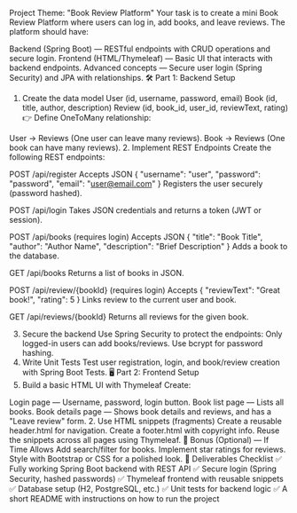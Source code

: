 Project Theme: "Book Review Platform"
Your task is to create a mini Book Review Platform where users can log in, add books, and leave reviews. The platform should have:

Backend (Spring Boot) — RESTful endpoints with CRUD operations and secure login.
Frontend (HTML/Thymeleaf) — Basic UI that interacts with backend endpoints.
Advanced concepts — Secure user login (Spring Security) and JPA with relationships.
🛠️ Part 1: Backend Setup
1. Create the data model
User (id, username, password, email)
Book (id, title, author, description)
Review (id, book_id, user_id, reviewText, rating)
👉 Define OneToMany relationship:

User → Reviews (One user can leave many reviews).
Book → Reviews (One book can have many reviews).
2. Implement REST Endpoints
Create the following REST endpoints:

POST /api/register
Accepts JSON { "username": "user", "password": "password", "email": "user@email.com" }
Registers the user securely (password hashed).

POST /api/login
Takes JSON credentials and returns a token (JWT or session).

POST /api/books (requires login)
Accepts JSON { "title": "Book Title", "author": "Author Name", "description": "Brief Description" }
Adds a book to the database.

GET /api/books
Returns a list of books in JSON.

POST /api/review/{bookId} (requires login)
Accepts { "reviewText": "Great book!", "rating": 5 }
Links review to the current user and book.

GET /api/reviews/{bookId}
Returns all reviews for the given book.

3. Secure the backend
Use Spring Security to protect the endpoints:
Only logged-in users can add books/reviews.
Use bcrypt for password hashing.
4. Write Unit Tests
Test user registration, login, and book/review creation with Spring Boot Tests.
🖥️ Part 2: Frontend Setup
1. Build a basic HTML UI with Thymeleaf
Create:

Login page — Username, password, login button.
Book list page — Lists all books.
Book details page — Shows book details and reviews, and has a "Leave review" form.
2. Use HTML snippets (fragments)
Create a reusable header.html for navigation.
Create a footer.html with copyright info.
Reuse the snippets across all pages using Thymeleaf.
🎁 Bonus (Optional) — If Time Allows
Add search/filter for books.
Implement star ratings for reviews.
Style with Bootstrap or CSS for a polished look.
📌 Deliverables Checklist
✅ Fully working Spring Boot backend with REST API
✅ Secure login (Spring Security, hashed passwords)
✅ Thymeleaf frontend with reusable snippets
✅ Database setup (H2, PostgreSQL, etc.)
✅ Unit tests for backend logic
✅ A short README with instructions on how to run the project
